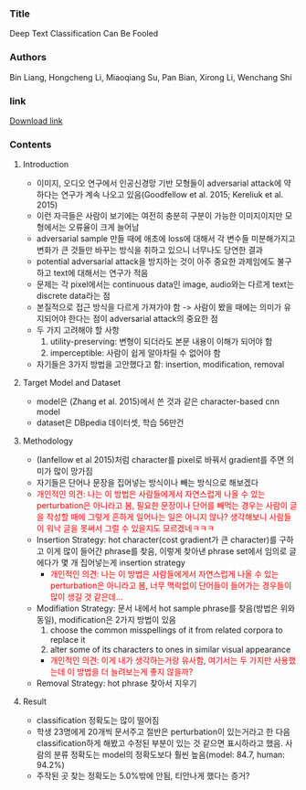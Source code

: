 ### Title
Deep Text Classification Can Be Fooled

### Authors
Bin Liang, Hongcheng Li, Miaoqiang Su, Pan Bian, Xirong Li, Wenchang Shi

### link
[Download link](https://arxiv.org/pdf/1704.08006.pdf)


### Contents
1. Introduction
    - 이미지, 오디오 연구에서 인공신경망 기반 모형들이 adversarial attack에 약하다는 연구가 계속 나오고 있음(Goodfellow et al. 2015; Kereliuk et
al. 2015)
    - 이런 자극들은 사람이 보기에는 여전히 충분히 구분이 가능한 이미지이지만 모형에서는 오류율이 크게 늘어남
    - adversarial sample 만들 때에 애초에 loss에 대해서 각 변수들 미분해가지고 변화가 큰 것들만 바꾸는 방식을 취하고 있으니 너무나도 당연한 결과
    - potential adversarial attack을 방지하는 것이 아주 중요한 과제임에도 불구하고 text에 대해서는 연구가 적음
    - 문제는 각 pixel에서는 continuous data인 image, audio와는 다르게 text는 discrete data라는 점
    - 본질적으로 접근 방식을 다르게 가져가야 함 -> 사람이 봤을 때에는 의미가 유지되어야 한다는 점이 adversarial attack의 중요한 점
    - 두 가지 고려해야 할 사항
        1. utility-preserving: 변형이 되더라도 본문 내용이 이해가 되어야 함
        1. imperceptible: 사람이 쉽게 알아차릴 수 없어야 함
    - 자기들은 3가지 방법을 고안했다고 함: insertion, modification, removal
    
1. Target Model and Dataset
    - model은 (Zhang et al. 2015)에서 쓴 것과 같은 character-based cnn model
    - dataset은 DBpedia 데이터셋, 학습 56만건

1. Methodology
    - (Ianfellow et al 2015)처럼 character를 pixel로 바꿔서 gradient를 주면 의미가 많이 망가짐
    - 자기들은 단어나 문장을 집어넣는 방식이나 빼는 방식으로 해보겠다
    - <font color="red">개인적인 의견: 나는 이 방법은 사람들에게서 자연스럽게 나올 수 있는 perturbation은 아니라고 봄, 필요한 문장이나 단어를 빼먹는 경우는 사람이 글을 작성할 때에 그렇게 흔하게 일어나는 일은 아니지 않나? 생각해보니 사람들이 워낙 글을 못써서 그럴 수 있을지도 모르겠네ㅋㅋㅋ</font>
    - Insertion Strategy: hot character(cost gradient가 큰 character)를 구하고 이게 많이 들어간 phrase를 찾음, 이렇게 찾아낸 phrase set에서 임의로 글에다가 몇 개 집어넣는게 insertion strategy
        - <font color="red">개인적인 의견: 나는 이 방법은 사람들에게서 자연스럽게 나올 수 있는 perturbation은 아니라고 봄, 너무 맥락없이 단어들이 들어가는 경우들이 많이 생길 것 같은데...</font>
    - Modifiation Strategy: 문서 내에서 hot sample phrase를 찾음(방법은 위와 동일), modification은 2가지 방법이 있음
        1. choose the common misspellings of it from related corpora to replace it
        2. alter some of its characters to ones in similar visual appearance
        - <font color="red">개인적인 의견: 이게 내가 생각하는거랑 유사함, 여기서는 두 가지만 사용했는데 이 방법을 더 늘려보는게 좋지 않을까?</font>
    - Removal Strategy: hot phrase 찾아서 지우기
    
1. Result
    - classification 정확도는 많이 떨어짐
    - 학생 23명에게 20개씩 문서주고 절반은 perturbation이 있는거라고 한 다음 classification하게 해봤고 수정된 부분이 있는 것 같으면 표시하라고 했음. 사람의 분류 정확도는 model의 정확도보다 훨씬 높음(model: 84.7, human: 94.2%)
    - 주작된 곳 찾는 정확도는 5.0%밖에 안됨, 티안나게 했다는 증거?
